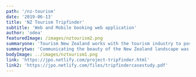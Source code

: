 ```yaml
---
path: '/nz-tourism'
date: '2019-06-13'
title: 'NZ Tourism Tripfinder'
subtitle: 'Web and Mobile booking web application'
author: 'odea'
featuredImage: /images/nztourism2.png
summaryone: 'Tourism New Zealand works with the tourism industry to positively promote New Zealand internationally. They have a new campaign that is aimed at visitors staying for short periods, booking their own accommodation. The task was to create a single page web application that allows users to input information, validate the information and provide meaningful feedback when validation has failed or passed. Display accommodation options to the user based on the information entered.'
summarytwo: 'Communicating the beauty of the New Zealand landscape was crucial in creating the landing page for NZ Tripfinder. With the use of a Lake Hawea and a simple minimal form enables the user to focus on the experience. Based on the input of the user and what conditions they entered into the travel form available accommodation was suggested. The final booking confirmation was simple and easy to understand. It included how many nights they were staying, price and if they recieved food with their payment or not.'
bodyImage: ../images/nztourism1.png
link: 'https://jpo.netlify.com/project-tripfinder.html'
link2: 'https://jpo.netlify.com/files/tripfindercasestudy.pdf'
---
```

